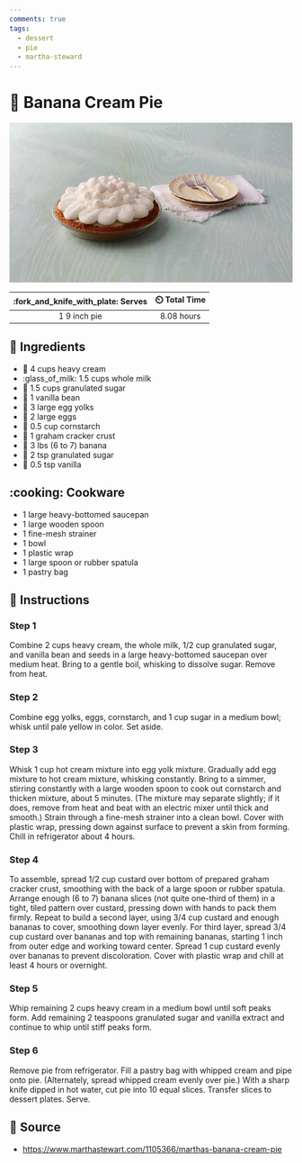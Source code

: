 ```yaml
---
comments: true
tags:
  - dessert
  - pie
  - martha-steward
---
```

# :banana: Banana Cream Pie

![Banana Cream Pie](../../assets/images/banana-cream-pie.jpg)

| :fork_and_knife_with_plate: Serves | :timer_clock: Total Time |
|:----------------------------------:|:-----------------------: |
| 1 9 inch pie | 8.08 hours |

## :salt: Ingredients

- :icecream: 4 cups heavy cream
- :glass_of_milk: 1.5 cups whole milk
- :candy: 1.5 cups granulated sugar
- :icecream: 1 vanilla bean
- :egg: 3 large egg yolks
- :egg: 2 large eggs
- :corn: 0.5 cup cornstarch
- :rice_cracker: 1 graham cracker crust
- :banana: 3 lbs (6 to 7) banana
- :candy: 2 tsp granulated sugar
- :icecream: 0.5 tsp vanilla

## :cooking: Cookware

- 1 large heavy-bottomed saucepan
- 1 large wooden spoon
- 1 fine-mesh strainer
- 1 bowl
- 1 plastic wrap
- 1 large spoon or rubber spatula
- 1 pastry bag

## :pencil: Instructions

### Step 1

Combine 2 cups heavy cream, the whole milk, 1/2 cup granulated sugar, and vanilla bean and seeds in a large
heavy-bottomed saucepan over medium heat. Bring to a gentle boil, whisking to dissolve sugar. Remove from heat.

### Step 2

Combine egg yolks, eggs, cornstarch, and 1 cup sugar in a medium bowl; whisk until pale yellow in color. Set aside.

### Step 3

Whisk 1 cup hot cream mixture into egg yolk mixture. Gradually add egg mixture to hot cream mixture, whisking
constantly. Bring to a simmer, stirring constantly with a large wooden spoon to cook out cornstarch and thicken mixture,
about 5 minutes. (The mixture may separate slightly; if it does, remove from heat and beat with an electric mixer until
thick and smooth.) Strain through a fine-mesh strainer into a clean bowl. Cover with plastic wrap, pressing down against
surface to prevent a skin from forming. Chill in refrigerator about 4 hours.

### Step 4

To assemble, spread 1/2 cup custard over bottom of prepared graham cracker crust, smoothing with the back of a large
spoon or rubber spatula. Arrange enough (6 to 7) banana slices (not quite one-third of them) in a tight, tiled pattern
over custard, pressing down with hands to pack them firmly. Repeat to build a second layer, using 3/4 cup custard and
enough bananas to cover, smoothing down layer evenly. For third layer, spread 3/4 cup custard over bananas and top with
remaining bananas, starting 1 inch from outer edge and working toward center. Spread 1 cup custard evenly over bananas
to prevent discoloration. Cover with plastic wrap and chill at least 4 hours or overnight.

### Step 5

Whip remaining 2 cups heavy cream in a medium bowl until soft peaks form. Add remaining 2 teaspoons granulated sugar and
vanilla extract and continue to whip until stiff peaks form.

### Step 6

Remove pie from refrigerator. Fill a pastry bag with whipped cream and pipe onto pie. (Alternately, spread whipped cream
evenly over pie.) With a sharp knife dipped in hot water, cut pie into 10 equal slices. Transfer slices to dessert
plates. Serve.

## :link: Source

- <https://www.marthastewart.com/1105366/marthas-banana-cream-pie>

